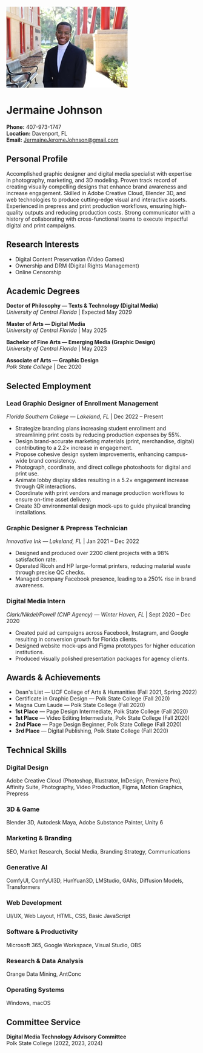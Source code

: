 ![Featured Image](/assets/featured-image.jpg)

# **Jermaine Johnson**
**Phone:** 407-973-1747  
**Location:** Davenport, FL  
**Email:** JermaineJeromeJohnson@gmail.com  


## **Personal Profile**
Accomplished graphic designer and digital media specialist with expertise in photography, marketing, and 3D modeling. Proven track record of creating visually compelling designs that enhance brand awareness and increase engagement. Skilled in Adobe Creative Cloud, Blender 3D, and web technologies to produce cutting-edge visual and interactive assets. Experienced in prepress and print production workflows, ensuring high-quality outputs and reducing production costs. Strong communicator with a history of collaborating with cross-functional teams to execute impactful digital and print campaigns.

## **Research Interests**
- Digital Content Preservation (Video Games)
- Ownership and DRM (Digital Rights Management)
- Online Censorship 

## **Academic Degrees**
**Doctor of Philosophy — Texts & Technology (Digital Media)**  
*University of Central Florida* | Expected May 2029

**Master of Arts — Digital Media**  
*University of Central Florida* | May 2025

**Bachelor of Fine Arts — Emerging Media (Graphic Design)**  
*University of Central Florida* | May 2023

**Associate of Arts — Graphic Design**  
*Polk State College* | Dec 2020


## **Selected Employment**

### **Lead Graphic Designer of Enrollment Management**  
*Florida Southern College — Lakeland, FL* | Dec 2022 – Present  
- Strategize branding plans increasing student enrollment and streamlining print costs by reducing production expenses by 55%.  
- Design brand-accurate marketing materials (print, merchandise, digital) contributing to a 2.2× increase in engagement.  
- Propose cohesive design system improvements, enhancing campus-wide brand consistency.  
- Photograph, coordinate, and direct college photoshoots for digital and print use.  
- Animate lobby display slides resulting in a 5.2× engagement increase through QR interactions.  
- Coordinate with print vendors and manage production workflows to ensure on-time asset delivery.  
- Create 3D environmental design mock-ups to guide physical branding installations.

### **Graphic Designer & Prepress Technician**  
*Innovative Ink — Lakeland, FL* | Jan 2021 – Dec 2022  
- Designed and produced over 2200 client projects with a 98% satisfaction rate.  
- Operated Ricoh and HP large-format printers, reducing material waste through precise QC checks.  
- Managed company Facebook presence, leading to a 250% rise in brand awareness.

### **Digital Media Intern**  
*Clark/Nikdel/Powell (CNP Agency) — Winter Haven, FL* | Sept 2020 – Dec 2020  
- Created paid ad campaigns across Facebook, Instagram, and Google resulting in conversion growth for Florida clients.  
- Designed website mock-ups and Figma prototypes for higher education institutions.  
- Produced visually polished presentation packages for agency clients.


## **Awards & Achievements**
- Dean's List — UCF College of Arts & Humanities (Fall 2021, Spring 2022)  
- Certificate in Graphic Design — Polk State College (Fall 2020)  
- Magna Cum Laude — Polk State College (Fall 2020)  
- **1st Place** — Page Design Intermediate, Polk State College (Fall 2020)  
- **1st Place** — Video Editing Intermediate, Polk State College (Fall 2020)  
- **2nd Place** — Page Design Beginner, Polk State College (Fall 2020)  
- **3rd Place** — Digital Publishing, Polk State College (Fall 2020)


## **Technical Skills**

### **Digital Design**
Adobe Creative Cloud (Photoshop, Illustrator, InDesign, Premiere Pro), Affinity Suite, Photography, Video Production, Figma, Motion Graphics, Prepress

### **3D & Game**
Blender 3D, Autodesk Maya, Adobe Substance Painter, Unity 6

### **Marketing & Branding**
SEO, Market Research, Social Media, Branding Strategy, Communications

### **Generative AI**
ComfyUI, ComfyUI3D, HunYuan3D, LMStudio, GANs, Diffusion Models, Transformers

### **Web Development**
UI/UX, Web Layout, HTML, CSS, Basic JavaScript

### **Software & Productivity**
Microsoft 365, Google Workspace, Visual Studio, OBS

### **Research & Data Analysis**
Orange Data Mining, AntConc

### **Operating Systems**
Windows, macOS


## **Committee Service**
**Digital Media Technology Advisory Committee**  
Polk State College (2022, 2023, 2024)